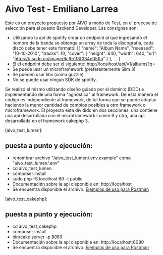 # Aivo Test - Emiliano Larrea

Este es un proyecto propuesto por AIVO a modo de Test, en el proceso de selección para el puesto Backend Developer. 
Las consignas son:

- Utilizando la api de spotify crear un endpoint al que ingresando el nombre de la banda se obtenga un array de toda la discografia, cada disco debe tener este formato:
    [{
        "name": "Album Name",
        "released": "10-10-2010",
         "tracks": 10,
         "cover": {
             "height": 640,
             "width": 640,
             "url": "https://i.scdn.co/image/6c951f3f334e05ffa"
         }
     },
      ...
    ]
- El el endpoint debe ser el siguiente: http://localhost/api/v1/albums?q=<band-name>
- Se puede usar un microframework (preferentemente Slim 3) 
- Se pueden usar libs (como guzzle) 
- No se puede usar ningun SDK de spotify.

Se realizó el mismo utilizando diseño guiado por el dominio (DDD) e implementando de una forma "agnóstica" al framework. De esta manera el código es independiente al framework, de tal forma que se puede adaptar haciendo la menor cantidad de cambios posibles a otro framework o microframework.
El proyecto esta dividido en dos secciones, una contiene una api desarrollada con el microframework Lumen 6 y otra, una api desarrollada en el framework cakephp 3. 

[aivo_test_lumen]:
## puesta a punto y ejecución: 
- renombrar archivo "/aivo_test_lumen/.env.example" como "aivo_test_lumen/.env"
- cd aivo_test_lumen
- composer install
- sudo php -S localhost:80 -t public
- Documentaciǿn sobre la api disponible en: http://localhost
- Se encuentra disponible el archivo: [Ejemplos de uso para Postman](aivo_test_lumen.postman_collection.json)

[aivo_test_cakephp]:
## puesta a punto y ejecución: 
- cd aivo_test_cakephp
- composer install
- bin/cake server -p 8080
- Documentaciǿn sobre la api disponible en: http://localhost:8080
- Se encuentra disponible el archivo: [Ejemplos de uso para Postman](aivo_test_cakephp.postman_collection.json)
